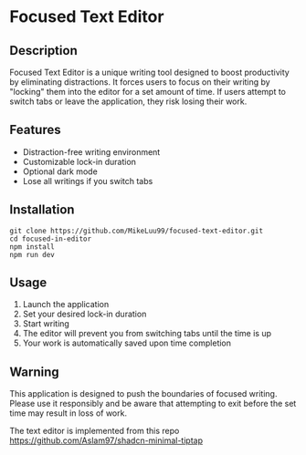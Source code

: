 # Focused Text Editor

## Description

Focused Text Editor is a unique writing tool designed to boost productivity by eliminating distractions. It forces users to focus on their writing by "locking" them into the editor for a set amount of time. If users attempt to switch tabs or leave the application, they risk losing their work.

## Features

- Distraction-free writing environment
- Customizable lock-in duration
- Optional dark mode
- Lose all writings if you switch tabs

## Installation

```
git clone https://github.com/MikeLuu99/focused-text-editor.git
cd focused-in-editor
npm install
npm run dev
```

## Usage

1. Launch the application
2. Set your desired lock-in duration
3. Start writing
4. The editor will prevent you from switching tabs until the time is up
5. Your work is automatically saved upon time completion

## Warning

This application is designed to push the boundaries of focused writing. Please use it responsibly and be aware that attempting to exit before the set time may result in loss of work.

The text editor is implemented from this repo https://github.com/Aslam97/shadcn-minimal-tiptap
